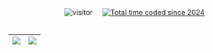 <div align="center" style="display: flex; justify-content: center; align-items: center; gap: 20px; flex-wrap: wrap;">
  <!-- Посетители -->
  <img src="https://komarev.com/ghpvc/?username=BUBLET&label=Views&color=orange&style=flat" alt="visitor" />
  
  <!-- Wakatime -->
  <a href="https://wakatime.com/@bd03e0af-edbb-4189-9aa8-e70d101285ab">
    <img src="https://wakatime.com/badge/user/bd03e0af-edbb-4189-9aa8-e70d101285ab.svg" alt="Total time coded since 2024" />
  </a>

| <a href="https://github.com/anuraghazra/github-readme-stats"><img align="center" src="https://github-readme-stats.vercel.app/api//?username=bublet&hide=contribs&hide_border=true" /> | <a href="https://github.com/anuraghazra/github-readme-stats"><img align="center" src="https://github-readme-stats.vercel.app/api/top-langs/?username=bublet&layout=compact&theme=buefy&hide_border=true&hide=Jupyter" /></a> |
| ------------- | ------------- |

</div>

